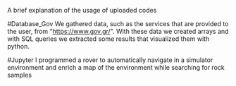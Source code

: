 A brief explanation of the usage of uploaded codes


#Database_Gov
We gathered data, such as the services that are provided to the user,  from "https://www.gov.gr/". With these data we created arrays and with SQL queries we extracted some results that visualized them with python.

#Jupyter
I programmed a rover to automatically navigate in a simulator environment and enrich a map of the environment while searching for rock samples
